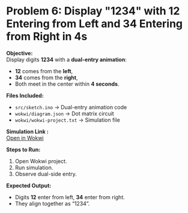 # Problem 6: Display "1234" with 12 Entering from Left and 34 Entering from Right in 4s

**Objective:**  
Display digits **1234** with a **dual-entry animation**:  
- **12** comes from the **left**,  
- **34** comes from the **right**,  
- Both meet in the center within **4 seconds**.

**Files Included:**  
- `src/sketch.ino` → Dual-entry animation code  
- `wokwi/diagram.json` → Dot matrix circuit  
- `wokwi/wokwi-project.txt` → Simulation file  

**Simulation Link :**  
[Open in Wokwi](https://wokwi.com/projects/445970320937018369)

**Steps to Run:**  
1. Open Wokwi project.  
2. Run simulation.  
3. Observe dual-side entry.

**Expected Output:**  
- Digits **12** enter from left, **34** enter from right.  
- They align together as “1234”.
